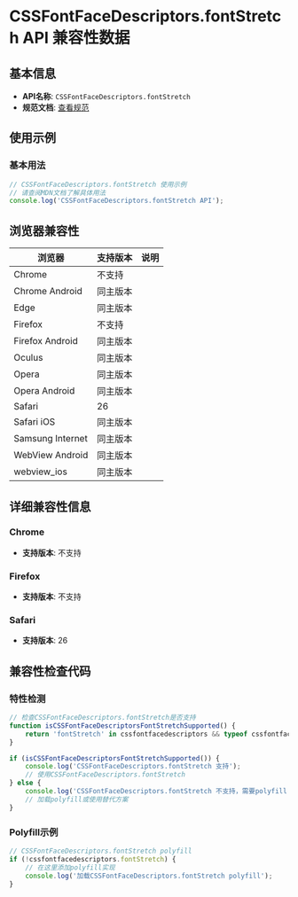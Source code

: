 # CSSFontFaceDescriptors.fontStretch API 兼容性数据

## 基本信息

- **API名称**: `CSSFontFaceDescriptors.fontStretch`
- **规范文档**: [查看规范](https://drafts.csswg.org/css-fonts/#dom-cssfontfacedescriptors-fontstretch)

## 使用示例

### 基本用法

```javascript
// CSSFontFaceDescriptors.fontStretch 使用示例
// 请查阅MDN文档了解具体用法
console.log('CSSFontFaceDescriptors.fontStretch API');
```

## 浏览器兼容性

| 浏览器 | 支持版本 | 说明 |
|--------|----------|------|
| Chrome | 不支持 |  |
| Chrome Android | 同主版本 |  |
| Edge | 同主版本 |  |
| Firefox | 不支持 |  |
| Firefox Android | 同主版本 |  |
| Oculus | 同主版本 |  |
| Opera | 同主版本 |  |
| Opera Android | 同主版本 |  |
| Safari | 26 |  |
| Safari iOS | 同主版本 |  |
| Samsung Internet | 同主版本 |  |
| WebView Android | 同主版本 |  |
| webview_ios | 同主版本 |  |

## 详细兼容性信息

### Chrome

- **支持版本**: 不支持

### Firefox

- **支持版本**: 不支持

### Safari

- **支持版本**: 26

## 兼容性检查代码

### 特性检测

```javascript
// 检查CSSFontFaceDescriptors.fontStretch是否支持
function isCSSFontFaceDescriptorsFontStretchSupported() {
    return 'fontStretch' in cssfontfacedescriptors && typeof cssfontfacedescriptors.fontStretch === 'function';
}

if (isCSSFontFaceDescriptorsFontStretchSupported()) {
    console.log('CSSFontFaceDescriptors.fontStretch 支持');
    // 使用CSSFontFaceDescriptors.fontStretch
} else {
    console.log('CSSFontFaceDescriptors.fontStretch 不支持，需要polyfill');
    // 加载polyfill或使用替代方案
}
```

### Polyfill示例

```javascript
// CSSFontFaceDescriptors.fontStretch polyfill
if (!cssfontfacedescriptors.fontStretch) {
    // 在这里添加polyfill实现
    console.log('加载CSSFontFaceDescriptors.fontStretch polyfill');
}
```

